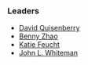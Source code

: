 ### Leaders

* [David Quisenberry](mailto:david.quisenberry@owasp.org)
* [Benny Zhao](mailto:benny.zhao@owasp.org)
* [Katie Feucht](mailto:katie.feucht@owasp.org)
* [John L. Whiteman](mailto:john.whiteman@owasp.org)
